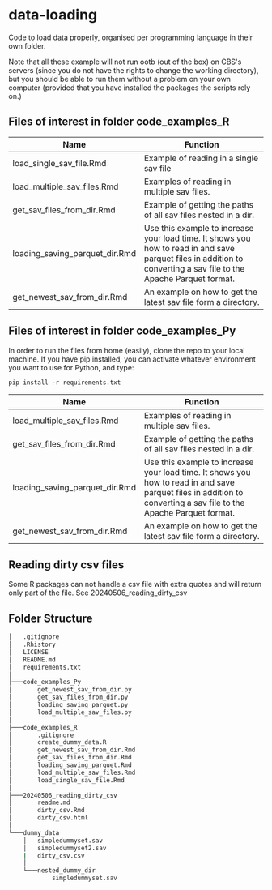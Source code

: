# data-loading
Code to load data properly, organised per programming language in their own folder.

Note that all these example will not run ootb (out of the box) on CBS's servers (since you do not have the rights to change the working directory), but you should be able to run them without a problem on your own computer (provided that you have installed the packages the scripts rely on.)

## Files of interest in folder code_examples_R
| Name | Function |
|------|----------|
| load_single_sav_file.Rmd | Example of reading in a single sav file |
| load_multiple_sav_files.Rmd | Examples of reading in multiple sav files. |
| get_sav_files_from_dir.Rmd | Example of getting the paths of all sav files nested in a dir. |
| loading_saving_parquet_dir.Rmd | Use this example to increase your load time. It shows you how to read in and save parquet files in addition to converting a sav file to the Apache Parquet format. |
| get_newest_sav_from_dir.Rmd | An example on how to get the latest sav file form a directory. |

## Files of interest in folder code_examples_Py
In order to run the files from home (easily), clone the repo to your local machine. If you have pip installed, you can activate whatever environment you want to use for Python, and type:

```
pip install -r requirements.txt
```

| Name | Function |
|------|----------|
| load_multiple_sav_files.Rmd | Examples of reading in multiple sav files. |
| get_sav_files_from_dir.Rmd | Example of getting the paths of all sav files nested in a dir. |
| loading_saving_parquet_dir.Rmd | Use this example to increase your load time. It shows you how to read in and save parquet files in addition to converting a sav file to the Apache Parquet format. |
| get_newest_sav_from_dir.Rmd | An example on how to get the latest sav file form a directory. |


## Reading dirty csv files
Some R packages can not handle a csv file with extra quotes and will return only part of the file. See 20240506_reading_dirty_csv

## Folder Structure

```bash
│   .gitignore
│   .Rhistory
│   LICENSE
│   README.md
│   requirements.txt
│
├───code_examples_Py
│       get_newest_sav_from_dir.py
│       get_sav_files_from_dir.py
│       loading_saving_parquet.py
│       load_multiple_sav_files.py
│
├───code_examples_R
│       .gitignore
│       create_dummy_data.R
│       get_newest_sav_from_dir.Rmd
│       get_sav_files_from_dir.Rmd
│       loading_saving_parquet.Rmd
│       load_multiple_sav_files.Rmd
│       load_single_sav_file.Rmd
│
├───20240506_reading_dirty_csv
│		readme.md
│		dirty_csv.Rmd
│		dirty_csv.html
│
└───dummy_data
    │   simpledummyset.sav
    │   simpledummyset2.sav
	|	dirty_csv.csv
    │
    └───nested_dummy_dir
            simpledummyset.sav
```
